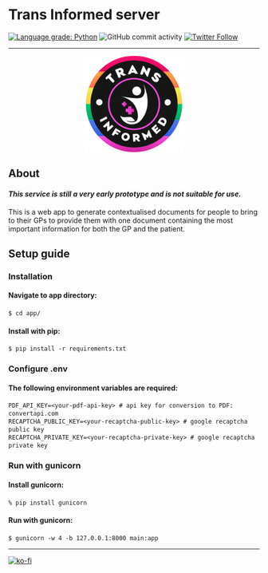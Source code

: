 # Trans Informed server

[![Language grade: Python](https://img.shields.io/lgtm/grade/python/g/beawitcht/transinformed-server.svg?logo=lgtm&logoWidth=18)](https://lgtm.com/projects/g/beawitcht/transinformed-server/context:python) ![GitHub commit activity](https://img.shields.io/github/commit-activity/m/beawitcht/transinformed-server) [![Twitter Follow](https://img.shields.io/twitter/follow/beawitcht?style=social)](https://www.twitter.com/beawitcht)
***
<img src="https://raw.githubusercontent.com/beawitcht/transinformed-server/main/app/static/logo.svg" width="200" alt="Trans Informed logo" style="display:block; margin-left:auto; margin-right:auto;">

## About
#### ***This service is still a very early prototype and is not suitable for use.***
This is a web app to generate contextualised documents for people to bring to their GPs to provide them with one document containing the most important information for both the GP and the patient.


## Setup guide

### Installation

#### Navigate to app directory:
```
$ cd app/
```
#### Install with pip:

```
$ pip install -r requirements.txt
```
### Configure .env
#### The following environment variables are required:
```
PDF_API_KEY=<your-pdf-api-key> # api key for conversion to PDF: convertapi.com
RECAPTCHA_PUBLIC_KEY=<your-recaptcha-public-key> # google recaptcha public key
RECAPTCHA_PRIVATE_KEY=<your-recaptcha-private-key> # google recaptcha private key
```
### Run with gunicorn
#### Install gunicorn:
```
% pip install gunicorn
```
#### Run with gunicorn:
```
$ gunicorn -w 4 -b 127.0.0.1:8000 main:app
```
***
[![ko-fi](https://ko-fi.com/img/githubbutton_sm.svg)](https://ko-fi.com/T6T7BLO3U)
